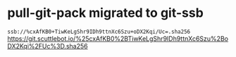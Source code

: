 # pull-git-pack migrated to git-ssb

`ssb://%cxAfKB0+TiwKeLgShr9IDh9ttnXc6Szu+oDX2Kqi/Uc=.sha256`
https://git.scuttlebot.io/%25cxAfKB0%2BTiwKeLgShr9IDh9ttnXc6Szu%2BoDX2Kqi%2FUc%3D.sha256
